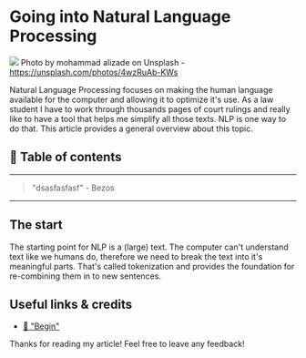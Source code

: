 # Going into Natural Language Processing


[<img src="https://images.unsplash.com/photo-1502790671504-542ad42d5189?auto=format&fit=crop&w=1500&q=60&ixid=dW5zcGxhc2guY29tOzs7Ozs%3D">](
https://unsplash.com/photos/4wzRuAb-KWs)
Photo by mohammad alizade on Unsplash - https://unsplash.com/photos/4wzRuAb-KWs


Natural Language Processing focuses on making the human language available for the computer and allowing it to optimize it's use. As a law student I have to work through thousands pages of court rulings and really like to have a tool that helps me simplify all those texts. NLP is one way to do that. This article provides a general overview about this topic.


## 📄 Table of contents


---
>"dsasfasfasf"  - Bezos
---

## The start

The starting point for NLP is a (large) text. 
The computer can't understand text like we humans do, therefore we need to break the text into it's meaningful parts.
That's called tokenization and provides the foundation for re-combining them in to new sentences.





## Useful links & credits
- [📄 "Begin"](afgafgadgads)



Thanks for reading my article! Feel free to leave any feedback! 


<!-- Written by Daniel Deutsch (deudan1010@gmail.com) -->
